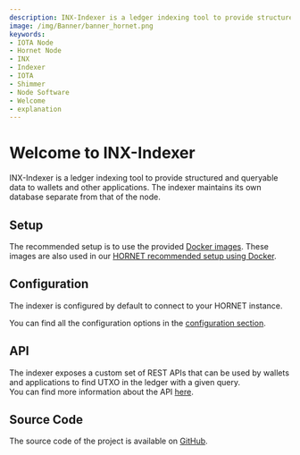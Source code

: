 ```yaml
---
description: INX-Indexer is a ledger indexing tool to provide structured and queryable data to wallets and other applications.
image: /img/Banner/banner_hornet.png
keywords:
- IOTA Node
- Hornet Node
- INX
- Indexer
- IOTA
- Shimmer
- Node Software
- Welcome
- explanation
---
```


# Welcome to INX-Indexer

INX-Indexer is a ledger indexing tool to provide structured and queryable data to wallets and other applications. 
The indexer maintains its own database separate from that of the node.

## Setup

The recommended setup is to use the provided [Docker images](https://hub.docker.com/r/iotaledger/inx-indexer).
These images are also used in our [HORNET recommended setup using Docker](http://wiki.iota.org/hornet/develop/how_tos/using_docker).

## Configuration

The indexer is configured by default to connect to your HORNET instance.

You can find all the configuration options in the [configuration section](configuration.md).

## API

The indexer exposes a custom set of REST APIs that can be used by wallets and applications to find UTXO in the ledger with a given query.<br />
You can find more information about the API [here](api_reference.md).

## Source Code

The source code of the project is available on [GitHub](https://github.com/iotaledger/inx-indexer).